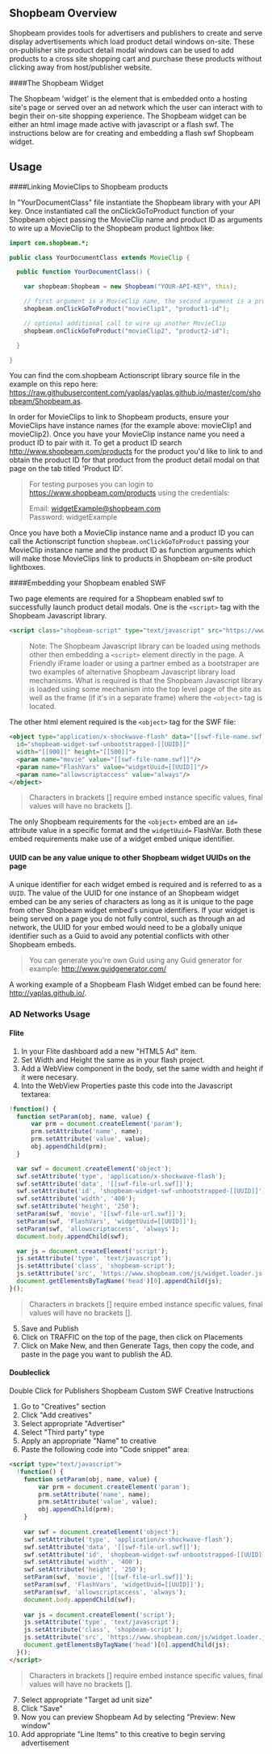 Shopbeam Overview
-----

Shopbeam provides tools for advertisers and publishers to create and serve display advertisements which load product detail windows on-site. These on-publisher site product detail modal windows can be used to add products to a cross site shopping cart and purchase these products without clicking away from host/publisher website.

####The Shopbeam Widget

The Shopbeam 'widget' is the element that is embedded onto a hosting site's page or served over an ad network which the user can interact with to begin their on-site shopping experience. The Shopbeam widget can be either an html image made active with javascript or a flash swf. The instructions below are for creating and embedding a flash swf Shopbeam widget.

Usage
-----

####Linking MovieClips to Shopbeam products

In "YourDocumentClass" file instantiate the Shopbeam library with your API key. Once instantiated call the onClickGoToProduct function of your Shopbeam object passing the MovieClip name and product ID as arguments to wire up a MovieClip to the Shopbeam product lightbox like:

``` as
import com.shopbeam.*;

public class YourDocumentClass extends MovieClip {

  public function YourDocumentClass() { 

    var shopbeam:Shopbeam = new Shopbeam("YOUR-API-KEY", this);

    // first argument is a MovieClip name, the second argument is a product ID
    shopbeam.onClickGoToProduct("movieClip1", "product1-id");

    // optional additional call to wire up another MovieClip
    shopbeam.onClickGoToProduct("movieClip2", "product2-id");

  }

}
```

You can find the com.shopbeam Actionscript library source file in the example on this repo  here: https://raw.githubusercontent.com/yaplas/yaplas.github.io/master/com/shopbeam/Shopbeam.as.

In order for MovieClips to link to Shopbeam products, ensure your MovieClips have instance names (for the example above: movieClip1 and movieClip2). Once you have your MovieClip instance name you need a product ID to pair with it. To get a product ID search http://www.shopbeam.com/products for the product you'd like to link to and obtain the product ID for that product from the product detail modal on that page on the tab titled 'Product ID'.

> For testing purposes you can login to https://www.shopbeam.com/products using the credentials:
>
> Email: widgetExample@shopbeam.com  
> Password: widgetExample

Once you have both a MovieClip instance name and a product ID you can call the Actionscript function `shopbeam.onClickGoToProduct` passing your MovieClip instance name and the product ID as function arguments which will make those MovieClips link to products in Shopbeam on-site product lightboxes. 

####Embedding your Shopbeam enabled SWF

Two page elements are required for a Shopbeam enabled swf to successfully launch product detail modals. One is the `<script>` tag with the Shopbeam Javascript library. 

```html
<script class="shopbeam-script" type="text/javascript" src="https://www.shopbeam.com/js/widget.loader.js" async="true"></script>
```
> Note: The Shopbeam Javascript library can be loaded using methods other then embedding a `<script>` element directly in the page. A Friendly iFrame loader or using a partner embed as a bootstraper are two examples of alternative Shopbeam Javascript library load mechanisms. What is required is that the Shopbeam Javascript library is loaded using some mechanism into the top level page of the site as well as the frame (if it's in a separate frame) where the `<object>` tag is located. 

The other html element required is the `<object>` tag for the SWF file:

```html
<object type="application/x-shockwave-flash" data="[[swf-file-name.swf]]"
  id="shopbeam-widget-swf-unbootstrapped-[[UUID]]"
  width="[[900]]" height="[[500]]">
  <param name="movie" value="[[swf-file-name.swf]]"/>
  <param name="FlashVars" value="widgetUuid=[[UUID]]"/>
  <param name="allowscriptaccess" value="always"/>
</object>
```

> Characters in brackets [] require embed instance specific values, final values will have no brackets []. 

The only Shopbeam requirements for the `<object>` embed are an `id=` attribute value in a specific format and the `widgetUuid=` FlashVar. Both these embed requirements make use of a widget embed unique identifier.

#### UUID can be any value unique to other Shopbeam widget UUIDs on the page

A unique identifier for each widget embed is required and is referred to as a `UUID`. The value of the UUID for one instance of an Shopbeam widget embed can be any series of characters as long as it is unique to the page from other Shopbeam widget embed's unique identifiers. If your widget is being served on a page you do not fully control, such as through an ad network, the UUID for your embed would need to be a globally unique identifier such as a Guid to avoid any potential conflicts with other Shopbeam embeds. 

> You can generate you're own Guid using any Guid generator for example: http://www.guidgenerator.com/


A working example of a Shopbeam Flash Widget embed can be found here: http://yaplas.github.io/.

### AD Networks Usage

#### Flite

1. In your Flite dashboard add a new "HTML5 Ad" item.
2.  Set Width and Height the same as in your flash project.
3. Add a WebView component in the body, set the same width and height if it were necesary.
4. Into the WebView Properties paste this code into the Javascript textarea:
  
  ```js
  !function() {
    function setParam(obj, name, value) {
        var prm = document.createElement('param');
        prm.setAttribute('name', name);
        prm.setAttribute('value', value);
        obj.appendChild(prm);
    }
  
    var swf = document.createElement('object');
    swf.setAttribute('type', 'application/x-shockwave-flash');
    swf.setAttribute('data', '[[swf-file-url.swf]]');
    swf.setAttribute('id', 'shopbeam-widget-swf-unbootstrapped-[[UUID]]');
    swf.setAttribute('width', '400');
    swf.setAttribute('height', '250');
    setParam(swf, 'movie', '[[swf-file-url.swf]]');
    setParam(swf, 'FlashVars', 'widgetUuid=[[UUID]]');
    setParam(swf, 'allowscriptaccess', 'always');
    document.body.appendChild(swf);
  
    var js = document.createElement('script');
    js.setAttribute('type', 'text/javascript');
    js.setAttribute('class', 'shopbeam-script');
    js.setAttribute('src', 'https://www.shopbeam.com/js/widget.loader.js');
    document.getElementsByTagName('head')[0].appendChild(js);
  }();
  ```
  > Characters in brackets [] require embed instance specific values, final values will have no brackets []. 

5. Save and Publish
6. Click on TRAFFIC on the top of the page, then click on Placements
7. Click on Make New, and then Generate Tags, then copy the code, and paste in the page you want to publish the AD.

#### Doubleclick 

Double Click for Publishers Shopbeam Custom SWF Creative Instructions

1. Go to "Creatives" section
2. Click "Add creatives"
3. Select appropriate "Advertiser"
4. Select "Third party" type
5. Apply an appropriate "Name" to creative
6. Paste the following code into "Code snippet" area:

  ```html
  <script type="text/javascript">
    !function() {
      function setParam(obj, name, value) {
          var prm = document.createElement('param');
          prm.setAttribute('name', name);
          prm.setAttribute('value', value);
          obj.appendChild(prm);
      }
    
      var swf = document.createElement('object');
      swf.setAttribute('type', 'application/x-shockwave-flash');
      swf.setAttribute('data', '[[swf-file-url.swf]]');
      swf.setAttribute('id', 'shopbeam-widget-swf-unbootstrapped-[[UUID]]');
      swf.setAttribute('width', '400');
      swf.setAttribute('height', '250');
      setParam(swf, 'movie', '[[swf-file-url.swf]]');
      setParam(swf, 'FlashVars', 'widgetUuid=[[UUID]]');
      setParam(swf, 'allowscriptaccess', 'always');
      document.body.appendChild(swf);
    
      var js = document.createElement('script');
      js.setAttribute('type', 'text/javascript');
      js.setAttribute('class', 'shopbeam-script');
      js.setAttribute('src', 'https://www.shopbeam.com/js/widget.loader.js');
      document.getElementsByTagName('head')[0].appendChild(js);
    }();
  </script>
  ```
  > Characters in brackets [] require embed instance specific values, final values will have no brackets []. 

7. Select appropriate "Target ad unit size"
8. Click "Save"
9. Now you can preview Shopbeam Ad by selecting "Preview: New window"
10. Add appropriate "Line Items" to this creative to begin serving advertisement
